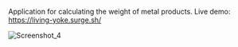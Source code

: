 Application for calculating the weight of metal products.
Live demo: https://living-yoke.surge.sh/

![Screenshot_4](https://github.com/denderange/metalcalc/assets/7695513/018b096b-a6d8-4f6b-b759-b0f6d689b251)
